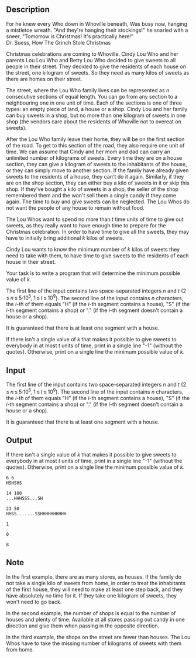 ## Description

<div><div class="epigraph"><div class="epigraph-text">For he knew every Who down in Whoville beneath, Was busy now, hanging a mistletoe wreath. "And they're hanging their stockings!" he snarled with a sneer, "Tomorrow is Christmas! It's practically here!"</div><div class="epigraph-source">Dr. Suess, How The Grinch Stole Christmas</div></div><p>Christmas celebrations are coming to Whoville. Cindy Lou Who and her parents Lou Lou Who and Betty Lou Who decided to give sweets to all people in their street. They decided to give the residents of each house on the street, one kilogram of sweets. So they need as many kilos of sweets as there are homes on their street.</p><p>The street, where the Lou Who family lives can be represented as <span class="tex-span"><i>n</i></span> consecutive sections of equal length. You can go from any section to a neighbouring one in one unit of time. Each of the sections is one of three types: an empty piece of land, a house or a shop. Cindy Lou and her family can buy sweets in a shop, but no more than one kilogram of sweets in one shop (the vendors care about the residents of Whoville not to overeat on sweets).</p><p>After the Lou Who family leave their home, they will be on the first section of the road. To get to this section of the road, they also require one unit of time. We can assume that Cindy and her mom and dad can carry an unlimited number of kilograms of sweets. Every time they are on a house section, they can give a kilogram of sweets to the inhabitants of the house, or they can simply move to another section. If the family have already given sweets to the residents of a house, they can't do it again. Similarly, if they are on the shop section, they can either buy a kilo of sweets in it or skip this shop. If they've bought a kilo of sweets in a shop, the seller of the shop remembered them and the won't sell them a single candy if they come again. The time to buy and give sweets can be neglected. The Lou Whos do not want the people of any house to remain without food.</p><p>The Lou Whos want to spend no more than <span class="tex-span"><i>t</i></span> time units of time to give out sweets, as they really want to have enough time to prepare for the Christmas celebration. In order to have time to give all the sweets, they may have to initially bring additional <span class="tex-span"><i>k</i></span> kilos of sweets.</p><p>Cindy Lou wants to know the minimum number of <span class="tex-span"><i>k</i></span> kilos of sweets they need to take with them, to have time to give sweets to the residents of each house in their street.</p><p>Your task is to write a program that will determine the minimum possible value of <span class="tex-span"><i>k</i></span>.</p></div><div class="input-specification"><p>The first line of the input contains two space-separated integers <span class="tex-span"><i>n</i></span> and <span class="tex-span"><i>t</i></span> (<span class="tex-span">2 ≤ <i>n</i> ≤ 5·10<sup class="upper-index">5</sup>, 1 ≤ <i>t</i> ≤ 10<sup class="upper-index">9</sup></span>). The second line of the input contains <span class="tex-span"><i>n</i></span> characters, the <span class="tex-span"><i>i</i></span>-th of them equals "<span class="tex-font-style-tt">H</span>" (if the <span class="tex-span"><i>i</i></span>-th segment contains a house), "<span class="tex-font-style-tt">S</span>" (if the <span class="tex-span"><i>i</i></span>-th segment contains a shop) or "<span class="tex-font-style-tt">.</span>" (if the <span class="tex-span"><i>i</i></span>-th segment doesn't contain a house or a shop). </p><p>It is guaranteed that there is at least one segment with a house.</p></div><div class="output-specification"><p>If there isn't a single value of <span class="tex-span"><i>k</i></span> that makes it possible to give sweets to everybody in at most <span class="tex-span"><i>t</i></span> units of time, print in a single line "<span class="tex-font-style-tt">-1</span>" (without the quotes). Otherwise, print on a single line the minimum possible value of <span class="tex-span"><i>k</i></span>.</p></div>

## Input

<p>The first line of the input contains two space-separated integers <span class="tex-span"><i>n</i></span> and <span class="tex-span"><i>t</i></span> (<span class="tex-span">2 ≤ <i>n</i> ≤ 5·10<sup class="upper-index">5</sup>, 1 ≤ <i>t</i> ≤ 10<sup class="upper-index">9</sup></span>). The second line of the input contains <span class="tex-span"><i>n</i></span> characters, the <span class="tex-span"><i>i</i></span>-th of them equals "<span class="tex-font-style-tt">H</span>" (if the <span class="tex-span"><i>i</i></span>-th segment contains a house), "<span class="tex-font-style-tt">S</span>" (if the <span class="tex-span"><i>i</i></span>-th segment contains a shop) or "<span class="tex-font-style-tt">.</span>" (if the <span class="tex-span"><i>i</i></span>-th segment doesn't contain a house or a shop). </p><p>It is guaranteed that there is at least one segment with a house.</p>

## Output

<p>If there isn't a single value of <span class="tex-span"><i>k</i></span> that makes it possible to give sweets to everybody in at most <span class="tex-span"><i>t</i></span> units of time, print in a single line "<span class="tex-font-style-tt">-1</span>" (without the quotes). Otherwise, print on a single line the minimum possible value of <span class="tex-span"><i>k</i></span>.</p>





```input1
6 6
HSHSHS

```




```input2
14 100
...HHHSSS...SH

```




```input3
23 50
HHSS.......SSHHHHHHHHHH

```




```output1
1

```




```output2
0

```




```output3
8

```



## Note

<p>In the first example, there are as many stores, as houses. If the family do not take a single kilo of sweets from home, in order to treat the inhabitants of the first house, they will need to make at least one step back, and they have absolutely no time for it. If they take one kilogram of sweets, they won't need to go back.</p><p>In the second example, the number of shops is equal to the number of houses and plenty of time. Available at all stores passing out candy in one direction and give them when passing in the opposite direction.</p><p>In the third example, the shops on the street are fewer than houses. The Lou Whos have to take the missing number of kilograms of sweets with them from home.</p>
